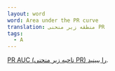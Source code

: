 ```yaml
---
layout: word
word: Area under the PR curve
translation: منطقه زیر منحنی PR
tags:
  - A
---
```

[PR AUC (ناحیه زیر منحنی PR) را ببینید](/p/pr_auc_(area_under_the_pr_curve)/).
